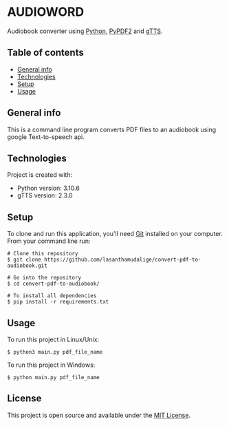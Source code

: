 # AUDIOWORD 

Audiobook converter using [Python](https://www.python.org/), [PyPDF2](https://pypdf2.readthedocs.io/en/latest/) and [gTTS](https://github.com/pndurette/gTTS).

## Table of contents
* [General info](#general-info)
* [Technologies](#technologies)
* [Setup](#setup)
* [Usage](#usage)

## General info

This is a command line program converts PDF files to an audiobook using google Text-to-speech api.  

## Technologies
Project is created with:
* Python version: 3.10.6
* gTTS version: 2.3.0
	
## Setup

To clone and run this application, you'll need [Git](https://git-scm.com) installed on your computer.\
From your command line run:

```
# Clone this repository
$ git clone https://github.com/lasanthamudalige/convert-pdf-to-audiobook.git

# Go into the repository
$ cd convert-pdf-to-audiobook/

# To install all dependencies
$ pip install -r requirements.txt
```


## Usage

To run this project in Linux/Unix:

```
$ python3 main.py pdf_file_name
```

To run this project in Windows:

```
$ python main.py pdf_file_name
```

## License 
This project is open source and available under the [MIT License](https://github.com/lasanthamudalige/convert-pdf-to-audiobook/blob/main/LICENSE).
